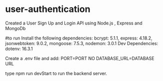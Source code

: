 # user-authentication
Created a User Sign Up and Login API using Node.js , Express and MongoDb

#to run
Install the following dependencies:
bcrypt: 5.1.1,
express: 4.18.2,
jsonwebtoken: 9.0.2,
mongoose: 7.5.3,
nodemon: 3.0.1
Dev Dependencies:
dotenv: 16.3.1

Create a .env file and add:
PORT=PORT NO
DATABASE_URL=DATABASE URL

type npm run devStart to run the backend server.
